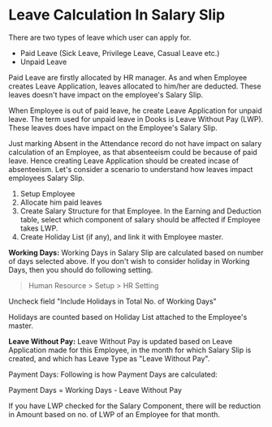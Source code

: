 # Leave Calculation In Salary Slip

There are two types of leave which user can apply for.

* Paid Leave (Sick Leave, Privilege Leave, Casual Leave etc.)
* Unpaid Leave

Paid Leave are firstly allocated by HR manager. As and when Employee creates Leave Application, leaves allocated to him/her are deducted. These leaves doesn't have impact on the employee's Salary Slip.

When Employee is out of paid leave, he create Leave Application for unpaid leave. The term used for unpaid leave in Dooks is Leave Without Pay (LWP). These leaves does have impact on the Employee's Salary Slip.

Just marking Absent in the Attendance record do not have impact on salary calculation of an Employee, as that absenteeism could be because of paid leave. Hence creating Leave Application should be created incase of absenteeism. Let's consider a scenario to understand how leaves impact employees Salary Slip.

1. Setup Employee
1. Allocate him paid leaves
1. Create Salary Structure for that Employee. In the Earning and Deduction table, select which component of salary should be affected if Employee takes LWP.
1. Create Holiday List (if any), and link it with Employee master.

**Working Days:** Working Days in Salary Slip are calculated based on number of days selected above. If you don't wish to consider holiday in Working Days, then you should do following setting.

> Human Resource > Setup > HR Setting

Uncheck field "Include Holidays in Total No. of Working Days"

Holidays are counted based on Holiday List attached to the Employee's master.

**Leave Without Pay:** Leave Without Pay is updated based on Leave Application made for this Employee, in the month for which Salary Slip is created, and which has Leave Type as "Leave Without Pay".

Payment Days: Following is how Payment Days are calculated:

Payment Days = Working Days - Leave Without Pay

If you have LWP checked for the Salary Component, there will be reduction in Amount based on no. of LWP of an Employee for that month.